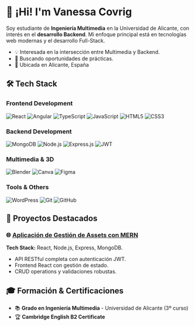 # 👋 ¡Hi! I'm Vanessa Covrig

Soy estudiante de **Ingeniería Multimedia** en la Universidad de Alicante, con interés en el **desarrollo Backend**. Mi enfoque principal está en tecnologías web modernas y el desarrollo Full-Stack.

- 💡 Interesada en la intersección entre Multimedia y Backend.
- 🎯 Buscando oportunidades de prácticas.
- 📍 Ubicada en Alicante, España

## 🛠️ Tech Stack

### Frontend Development
![React](https://img.shields.io/badge/React-20232A?style=for-the-badge&logo=react&logoColor=61DAFB)
![Angular](https://img.shields.io/badge/Angular-DD0031?style=for-the-badge&logo=angular&logoColor=white)
![TypeScript](https://img.shields.io/badge/TypeScript-007ACC?style=for-the-badge&logo=typescript&logoColor=white)
![JavaScript](https://img.shields.io/badge/JavaScript-F7DF1E?style=for-the-badge&logo=javascript&logoColor=black)
![HTML5](https://img.shields.io/badge/HTML5-E34F26?style=for-the-badge&logo=html5&logoColor=white)
![CSS3](https://img.shields.io/badge/CSS3-1572B6?style=for-the-badge&logo=css3&logoColor=white)


### Backend Development
![MongoDB](https://img.shields.io/badge/MongoDB-4EA94B?style=for-the-badge&logo=mongodb&logoColor=white)
![Node.js](https://img.shields.io/badge/Node.js-43853D?style=for-the-badge&logo=node.js&logoColor=white)
![Express.js](https://img.shields.io/badge/Express.js-404D59?style=for-the-badge&logo=express&logoColor=white)
![JWT](https://img.shields.io/badge/JWT-black?style=for-the-badge&logo=JSON%20web%20tokens)

### Multimedia & 3D
![Blender](https://img.shields.io/badge/blender-%23F5792A.svg?style=for-the-badge&logo=blender&logoColor=white)
![Canva](https://img.shields.io/badge/Canva-%2300C4CC.svg?style=for-the-badge&logo=canva&logoColor=white)
![Figma](https://img.shields.io/badge/Figma-%232C2C2C.svg?style=for-the-badge&logo=figma&logoColor=white)

### Tools & Others
![WordPress](https://img.shields.io/badge/WordPress-21759B?style=for-the-badge&logo=wordpress&logoColor=white)
![Git](https://img.shields.io/badge/GIT-E44C30?style=for-the-badge&logo=git&logoColor=white)
![GitHub](https://img.shields.io/badge/GitHub-100000?style=for-the-badge&logo=github&logoColor=white)


## 🚀 Proyectos Destacados

### 🌐 [Aplicación de Gestión de Assets con MERN](https://github.com/vancovx/BULL3D)
**Tech Stack:** React, Node.js, Express, MongoDB.
- API RESTful completa con autenticación JWT.
- Frontend React con gestión de estado.
- CRUD operations y validaciones robustas.


## 🎓 Formación & Certificaciones

- 📚 **Grado en Ingeniería Multimedia** - Universidad de Alicante (3º curso)
- 🏆 **Cambridge English B2 Certificate**

